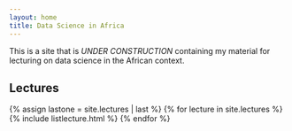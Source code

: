```yaml
---
layout: home
title: Data Science in Africa
---
```


This is a site that is *UNDER CONSTRUCTION* containing my material for lecturing on data science in the African context.

## Lectures

{% assign lastone = site.lectures | last %}
{% for lecture in site.lectures %}
{% include listlecture.html %}
{% endfor %}

